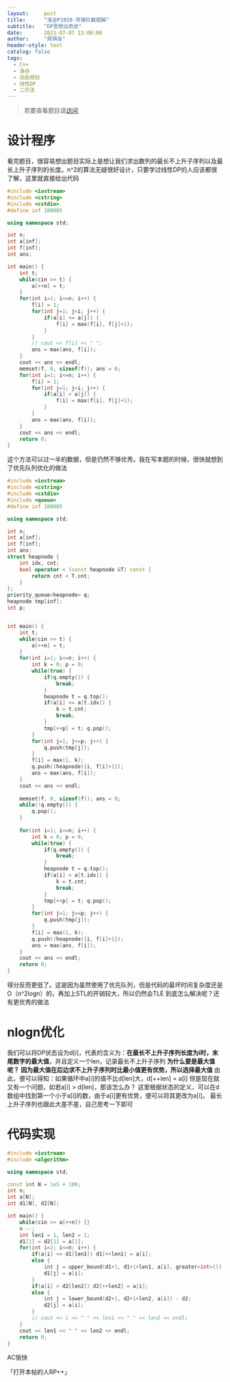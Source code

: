 ```yaml
---
layout:     post
title:      "洛谷P1020-导弹拦截题解"
subtitle:   "DP思想出奇迹"
date:       2021-07-07 13:08:00
author:     "周琪岳"
header-style: text
catalog: false
tags: 
  - C++
  - 洛谷
  - 动态规划
  - 线性DP
  - 二分法
---
```

> 若要查看题目请[访问](https://www.luogu.com.cn/problem/P1020)

# 设计程序
看完题目，很容易想出题目实际上是想让我们求出数列的最长不上升子序列以及最长上升子序列的长度。n^2的算法无疑很好设计，只要学过线性DP的人应该都很了解，这里就直接给出代码
```c++
#include <iostream>
#include <cstring>
#include <cstdio>
#define inf 100005

using namespace std;

int n;
int a[inf];
int f[inf];
int ans;

int main() {
	int t;
	while(cin >> t) {
		a[++n] = t;
	}
	for(int i=1; i<=n; i++) {
		f[i] = 1;
		for(int j=1; j<i; j++) {
			if(a[i] <= a[j]) {
				f[i] = max(f[i], f[j]+1); 
			}
		}
		// cout << f[i] << " ";
		ans = max(ans, f[i]);
	}
	cout << ans << endl;
	memset(f, 0, sizeof(f)); ans = 0;
	for(int i=1; i<=n; i++) {
		f[i] = 1;
		for(int j=1; j<i; j++) {
			if(a[i] > a[j])	{
				f[i] = max(f[i], f[j]+1);
			}
		}
		ans = max(ans, f[i]);
	}
	cout << ans << endl;
	return 0;	
}
```
这个方法可以过一半的数据，但是仍然不够优秀。我在写本题的时候，很快就想到了优先队列优化的做法
```c++
#include <iostream>
#include <cstring>
#include <cstdio>
#include <queue>
#define inf 100005

using namespace std;

int n;
int a[inf];
int f[inf];
int ans;
struct heapnode {
	int idx, cnt;
	bool operator < (const heapnode &T) const {
		return cnt < T.cnt;
	}
};
priority_queue<heapnode> q;
heapnode tmp[inf];
int p;


int main() {
	int t;
	while(cin >> t) {
		a[++n] = t;
	}
	for(int i=1; i<=n; i++) {
		int k = 0; p = 0;
		while(true) {
			if(q.empty()) {
				break;
			}
			heapnode t = q.top();
			if(a[i] <= a[t.idx]) {
				k = t.cnt;
				break;
			}
			tmp[++p] = t; q.pop();
		}
		for(int j=1; j<=p; j++) {
			q.push(tmp[j]); 
		}
		f[i] = max(1, k);
		q.push((heapnode){i, f[i]+1});
		ans = max(ans, f[i]);
	}
	cout << ans << endl;
	
	memset(f, 0, sizeof(f)); ans = 0;
	while(!q.empty()) {
		q.pop();
	}
	
	for(int i=1; i<=n; i++) {
		int k = 0; p = 0;
		while(true) {
			if(q.empty()) {
				break;
			}
			heapnode t = q.top();
			if(a[i] > a[t.idx]) {
				k = t.cnt;
				break;
			}
			tmp[++p] = t; q.pop();
		}
		for(int j=1; j<=p; j++) {
			q.push(tmp[j]); 
		}
		f[i] = max(1, k);
		q.push((heapnode){i, f[i]+1});
		ans = max(ans, f[i]);
	}
	cout << ans << endl;
	return 0;	
}
```
得分反而更低了。这是因为虽然使用了优先队列，但是代码的最坏时间复杂度还是O（n^2logn）的，再加上STL的开销较大，所以仍然会TLE
到底怎么解决呢？还有更优秀的做法

# nlogn优化
我们可以将DP状态设为d[i]，代表的含义为：**在最长不上升子序列长度为i时，末尾数字的最大值**，并且定义一个len，记录最长不上升子序列
**为什么要是最大值呢？**
**因为最大值在后边求不上升子序列时比最小值更有优势，所以选择最大值**
由此，便可以得知：如果循环中a[i]的值不比d[len]大，d[++len] = a[i]
但是现在就又有一个问题，如若a[i] > d[len]，那该怎么办？
这里根据状态的定义，可以在d数组中找到第一个小于a[i]的数，由于a[i]更有优势，便可以将其更改为a[i]。
最长上升子序列也跟此大差不差，自己思考一下即可

# 代码实现
```c++
#include <iostream>
#include <algorithm>

using namespace std;

const int N = 1e5 + 100;
int n;
int a[N];
int d1[N], d2[N];

int main() {
	while(cin >> a[++n]) {}
	n --;
	int len1 = 1, len2 = 1;
	d1[1] = d2[1] = a[1];
	for(int i=2; i<=n; i++) {
		if(a[i] <= d1[len1]) d1[++len1] = a[i];
		else {
			int j = upper_bound(d1+1, d1+1+len1, a[i], greater<int>()) - d1;
			d1[j] = a[i];
		}
		if(a[i] > d2[len2]) d2[++len2] = a[i];
		else {
			int j = lower_bound(d2+1, d2+1+len2, a[i]) - d2;
			d2[j] = a[i];
		}
		// cout << i << " " << len1 << " " << len2 << endl;
	}
	cout << len1 << " " << len2 << endl;
	return 0;	
}
```
AC愉快

「打开本帖的人RP++」  
